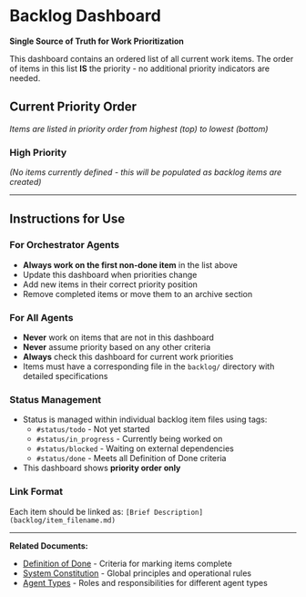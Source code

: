 # Backlog Dashboard

**Single Source of Truth for Work Prioritization**

This dashboard contains an ordered list of all current work items. The order of items in this list **IS** the priority - no additional priority indicators are needed.

## Current Priority Order

*Items are listed in priority order from highest (top) to lowest (bottom)*

### High Priority

*(No items currently defined - this will be populated as backlog items are created)*

---

## Instructions for Use

### For Orchestrator Agents
- **Always work on the first non-done item** in the list above
- Update this dashboard when priorities change
- Add new items in their correct priority position
- Remove completed items or move them to an archive section

### For All Agents
- **Never** work on items that are not in this dashboard
- **Never** assume priority based on any other criteria
- **Always** check this dashboard for current work priorities
- Items must have a corresponding file in the `backlog/` directory with detailed specifications

### Status Management
- Status is managed within individual backlog item files using tags:
  - `#status/todo` - Not yet started
  - `#status/in_progress` - Currently being worked on  
  - `#status/blocked` - Waiting on external dependencies
  - `#status/done` - Meets all Definition of Done criteria
- This dashboard shows **priority order only**

### Link Format
Each item should be linked as: `[Brief Description](backlog/item_filename.md)`

---

**Related Documents:**
- [Definition of Done](documentation/definition_of_done.md) - Criteria for marking items complete
- [System Constitution](WARP.md) - Global principles and operational rules
- [Agent Types](AGENTS.md) - Roles and responsibilities for different agent types
